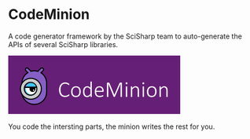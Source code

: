 # CodeMinion
A code generator framework by the SciSharp team to auto-generate the APIs of several SciSharp libraries.

![CodeMinion](art/code_minion.png)

You code the intersting parts, the minion writes the rest for you.
